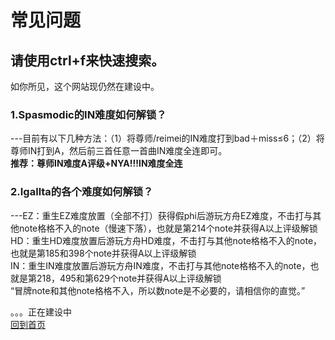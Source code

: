 # 常见问题
## **请使用ctrl+f来快速搜索。** 
  如你所见，这个网站现仍然在建设中。  

  
### 1.Spasmodic的IN难度如何解锁？  
  ---目前有以下几种方法：（1）将尊师/reimei的IN难度打到bad＋miss≤6；（2）将尊师IN打到A，然后前三首任意一首曲IN难度全连即可。  
  **推荐：尊师IN难度A评级+NYA!!!IN难度全连**    

### 2.Igallta的各个难度如何解锁？  
---EZ：重生EZ难度放置（全部不打）获得假phi后游玩方舟EZ难度，不击打与其他note格格不入的note（慢速下落），也就是第214个note并获得A以上评级解锁  
   HD：重生HD难度放置后游玩方舟HD难度，不击打与其他note格格不入的note，也就是第185和398个note并获得A以上评级解锁  
   IN：重生IN难度放置后游玩方舟IN难度，不击打与其他note格格不入的note，也就是第218，495和第629个note并获得A以上评级解锁  
   “冒牌note和其他note格格不入，所以数note是不必要的，请相信你的直觉。”
   
  
  。。。正在建设中  
  [回到首页](/index.md)
  


